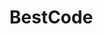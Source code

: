 # BestCode

<!-- Donation
E: 0x66f5d42921c6c741c28d62b163cc2f6172d2de8e
T: TXZ86f7JP7kKCW175HybSyJGsgcMMoAnSk
-->
